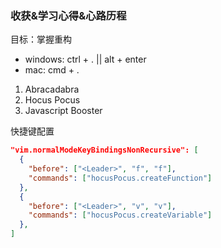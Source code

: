 ### 收获&学习心得&心路历程

目标：掌握重构

- windows: ctrl + . || alt + enter
- mac: cmd + .

1. Abracadabra
2. Hocus Pocus
3. Javascript Booster

快捷键配置

```json
"vim.normalModeKeyBindingsNonRecursive": [
  {
    "before": ["<Leader>", "f", "f"],
    "commands": ["hocusPocus.createFunction"]
  },
  {
    "before": ["<Leader>", "v", "v"],
    "commands": ["hocusPocus.createVariable"]
  },
]
```

